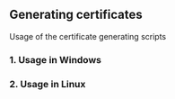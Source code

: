 ## Generating certificates

Usage of the certificate generating scripts

### 1. Usage in Windows

### 2. Usage in Linux
